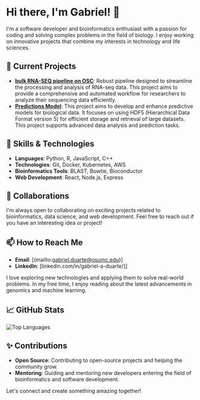 # Hi there, I'm Gabriel! 👋

I'm a software developer and bioinformatics enthusiast with a passion for coding and solving complex problems in the field of biology. I enjoy working on innovative projects that combine my interests in technology and life sciences.

## 🔭 Current Projects
- **[bulk RNA-SEQ pipeline on OSC](https://github.com/TheSaezAtienzarLab/osc-rnaseq-pipeline)**: Robust pipeline designed to streamline the processing and analysis of RNA-seq data. This project aims to provide a comprehensive and automated workflow for researchers to analyze their sequencing data efficiently.
- **[Predictions Model](https://github.com/TheSaezAtienzarLab/h5-pred)**: This project aims to develop and enhance predictive models for biological data. It focuses on using HDF5 (Hierarchical Data Format version 5) for efficient storage and retrieval of large datasets. This project supports advanced data analysis and prediction tasks.

## 🌱 Skills & Technologies
- **Languages**: Python, R, JavaScript, C++
- **Technologies**: Git, Docker, Kubernetes, AWS
- **Bioinformatics Tools**: BLAST, Bowtie, Bioconductor
- **Web Development**: React, Node.js, Express

## 👯 Collaborations
I'm always open to collaborating on exciting projects related to bioinformatics, data science, and web development. Feel free to reach out if you have an interesting idea or project!

## 📫 How to Reach Me
- **Email**: [(mailto:gabriel.duarte@osumc.edu)]
- **LinkedIn**: [linkedin.com/in/gabriel-a-duarte/)]


I love exploring new technologies and applying them to solve real-world problems. In my free time, I enjoy reading about the latest advancements in genomics and machine learning.

## 📈 GitHub Stats

![Top Languages](https://github-readme-stats.vercel.app/api/top-langs/?username=biogabriel7&layout=compact&theme=radical)

## ✨ Contributions
- **Open Source**: Contributing to open-source projects and helping the community grow.
- **Mentoring**: Guiding and mentoring new developers entering the field of bioinformatics and software development.

Let's connect and create something amazing together!
